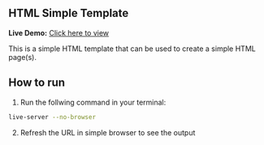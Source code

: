 ## HTML Simple Template

**Live Demo:** [Click here to view](https://srishti-practice2.bytexl.live/)

This is a simple HTML template that can be used to create a simple HTML page(s).

## How to run

1. Run the follwing command in your terminal:
```bash
live-server --no-browser
```

2. Refresh the URL in simple browser to see the output
